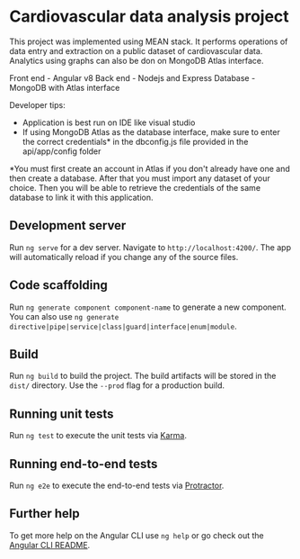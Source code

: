 # Cardiovascular data analysis project

This project was implemented using MEAN stack. It performs operations of data entry and extraction on a public dataset of cardiovascular data. Analytics using graphs can also be don on MongoDB Atlas interface.

Front end - Angular v8
Back end - Nodejs and Express
Database - MongoDB with Atlas interface

Developer tips:
 - Application is best run on IDE like visual studio
 - If using MongoDB Atlas as the database interface, make sure to enter the correct credentials* in the dbconfig.js file provided in the api/app/config folder
 
*You must first create an account in Atlas if you don't already have one and then create a database. After that you must import any dataset of your choice. Then you will be able to retrieve the credentials of the same database to link it with this application.

## Development server

Run `ng serve` for a dev server. Navigate to `http://localhost:4200/`. The app will automatically reload if you change any of the source files.

## Code scaffolding

Run `ng generate component component-name` to generate a new component. You can also use `ng generate directive|pipe|service|class|guard|interface|enum|module`.

## Build

Run `ng build` to build the project. The build artifacts will be stored in the `dist/` directory. Use the `--prod` flag for a production build.

## Running unit tests

Run `ng test` to execute the unit tests via [Karma](https://karma-runner.github.io).

## Running end-to-end tests

Run `ng e2e` to execute the end-to-end tests via [Protractor](http://www.protractortest.org/).

## Further help

To get more help on the Angular CLI use `ng help` or go check out the [Angular CLI README](https://github.com/angular/angular-cli/blob/master/README.md).
